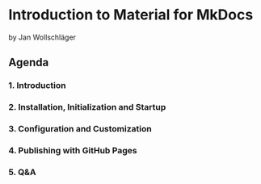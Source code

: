 # Introduction to Material for MkDocs

by Jan Wollschläger

## Agenda

### 1. Introduction
### 2. Installation, Initialization and Startup
### 3. Configuration and Customization
### 4. Publishing with GitHub Pages
### 5. Q&A